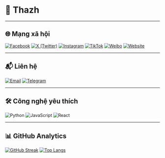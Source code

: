 # 🚀 Thazh 

---

## 🌐 Mạng xã hội

[![Facebook](https://img.shields.io/badge/Facebook-1877F2?logo=facebook&logoColor=white)](https://facebook.com/your-profile)
[![X (Twitter)](https://img.shields.io/badge/X%20(Twitter)-000000?logo=x&logoColor=white)](https://x.com/your-handle)
[![Instagram](https://img.shields.io/badge/Instagram-E4405F?logo=instagram&logoColor=white)](https://instagram.com/your-username)
[![TikTok](https://img.shields.io/badge/TikTok-000000?logo=tiktok&logoColor=white)](https://tiktok.com/@your-id)
[![Weibo](https://img.shields.io/badge/Weibo-DF2029?logo=sina-weibo&logoColor=white)](https://weibo.com/your-profile)
[![Website](https://img.shields.io/badge/Website-FF7139?logo=google-chrome&logoColor=white)](https://thazh.giize.com)

---

## 📬 Liên hệ

[![Email](https://img.shields.io/badge/Email-D14836?logo=gmail&logoColor=white)](mailto:hello@thazh.42web.io)
[![Telegram](https://img.shields.io/badge/Telegram-26A5E4?logo=telegram&logoColor=white)](https://t.me/hgthazh)

---

## 🛠️ Công nghệ yêu thích

![Python](https://img.shields.io/badge/PHP-3776AB?logo=php&logoColor=white)
![JavaScript](https://img.shields.io/badge/JavaScript-F7DF1E?logo=javascript&logoColor=black)
![React](https://img.shields.io/badge/React-61DAFB?logo=react&logoColor=black)

---

## 📊 GitHub Analytics

[![GitHub Streak](https://streak-stats.demolab.com?user=KairomGithub&theme=radical)](https://git.io/streak-stats)
[![Top Langs](https://github-readme-stats.vercel.app/api/top-langs/?username=KairomGithub&layout=compact&theme=dracula)](https://github.com/anuraghazra/github-readme-stats)